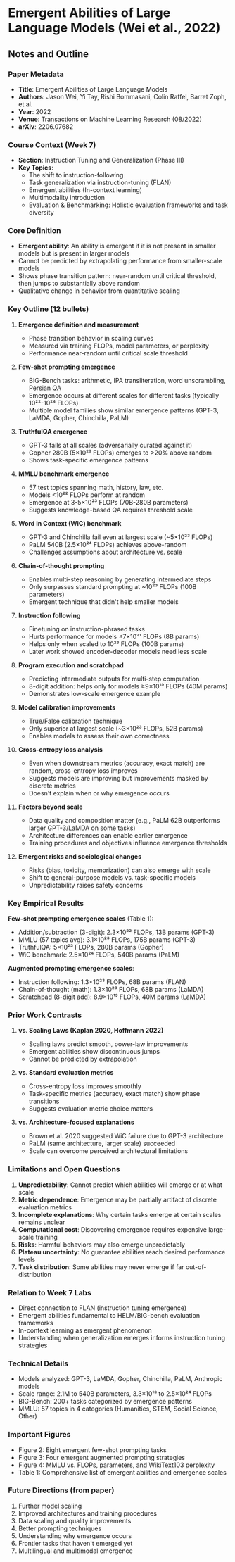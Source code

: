 # Emergent Abilities of Large Language Models (Wei et al., 2022)
## Notes and Outline

### Paper Metadata
- **Title**: Emergent Abilities of Large Language Models
- **Authors**: Jason Wei, Yi Tay, Rishi Bommasani, Colin Raffel, Barret Zoph, et al.
- **Year**: 2022
- **Venue**: Transactions on Machine Learning Research (08/2022)
- **arXiv**: 2206.07682

### Course Context (Week 7)
- **Section**: Instruction Tuning and Generalization (Phase III)
- **Key Topics**: 
  - The shift to instruction-following
  - Task generalization via instruction-tuning (FLAN)
  - Emergent abilities (In-context learning)
  - Multimodality introduction
  - Evaluation & Benchmarking: Holistic evaluation frameworks and task diversity

### Core Definition
- **Emergent ability**: An ability is emergent if it is not present in smaller models but is present in larger models
- Cannot be predicted by extrapolating performance from smaller-scale models
- Shows phase transition pattern: near-random until critical threshold, then jumps to substantially above random
- Qualitative change in behavior from quantitative scaling

### Key Outline (12 bullets)

1. **Emergence definition and measurement**
   - Phase transition behavior in scaling curves
   - Measured via training FLOPs, model parameters, or perplexity
   - Performance near-random until critical scale threshold

2. **Few-shot prompting emergence**
   - BIG-Bench tasks: arithmetic, IPA transliteration, word unscrambling, Persian QA
   - Emergence occurs at different scales for different tasks (typically 10²²-10²⁴ FLOPs)
   - Multiple model families show similar emergence patterns (GPT-3, LaMDA, Gopher, Chinchilla, PaLM)

3. **TruthfulQA emergence**
   - GPT-3 fails at all scales (adversarially curated against it)
   - Gopher 280B (5×10²³ FLOPs) emerges to >20% above random
   - Shows task-specific emergence patterns

4. **MMLU benchmark emergence**
   - 57 test topics spanning math, history, law, etc.
   - Models <10²² FLOPs perform at random
   - Emergence at 3-5×10²³ FLOPs (70B-280B parameters)
   - Suggests knowledge-based QA requires threshold scale

5. **Word in Context (WiC) benchmark**
   - GPT-3 and Chinchilla fail even at largest scale (~5×10²³ FLOPs)
   - PaLM 540B (2.5×10²⁴ FLOPs) achieves above-random
   - Challenges assumptions about architecture vs. scale

6. **Chain-of-thought prompting**
   - Enables multi-step reasoning by generating intermediate steps
   - Only surpasses standard prompting at ~10²³ FLOPs (100B parameters)
   - Emergent technique that didn't help smaller models

7. **Instruction following**
   - Finetuning on instruction-phrased tasks
   - Hurts performance for models ≤7×10²¹ FLOPs (8B params)
   - Helps only when scaled to 10²³ FLOPs (100B params)
   - Later work showed encoder-decoder models need less scale

8. **Program execution and scratchpad**
   - Predicting intermediate outputs for multi-step computation
   - 8-digit addition: helps only for models ≥9×10¹⁹ FLOPs (40M params)
   - Demonstrates low-scale emergence example

9. **Model calibration improvements**
   - True/False calibration technique
   - Only superior at largest scale (~3×10²³ FLOPs, 52B params)
   - Enables models to assess their own correctness

10. **Cross-entropy loss analysis**
    - Even when downstream metrics (accuracy, exact match) are random, cross-entropy loss improves
    - Suggests models are improving but improvements masked by discrete metrics
    - Doesn't explain when or why emergence occurs

11. **Factors beyond scale**
    - Data quality and composition matter (e.g., PaLM 62B outperforms larger GPT-3/LaMDA on some tasks)
    - Architecture differences can enable earlier emergence
    - Training procedures and objectives influence emergence thresholds

12. **Emergent risks and sociological changes**
    - Risks (bias, toxicity, memorization) can also emerge with scale
    - Shift to general-purpose models vs. task-specific models
    - Unpredictability raises safety concerns

### Key Empirical Results

**Few-shot prompting emergence scales** (Table 1):
- Addition/subtraction (3-digit): 2.3×10²² FLOPs, 13B params (GPT-3)
- MMLU (57 topics avg): 3.1×10²³ FLOPs, 175B params (GPT-3)
- TruthfulQA: 5×10²³ FLOPs, 280B params (Gopher)
- WiC benchmark: 2.5×10²⁴ FLOPs, 540B params (PaLM)

**Augmented prompting emergence scales**:
- Instruction following: 1.3×10²³ FLOPs, 68B params (FLAN)
- Chain-of-thought (math): 1.3×10²³ FLOPs, 68B params (LaMDA)
- Scratchpad (8-digit add): 8.9×10¹⁹ FLOPs, 40M params (LaMDA)

### Prior Work Contrasts

1. **vs. Scaling Laws (Kaplan 2020, Hoffmann 2022)**
   - Scaling laws predict smooth, power-law improvements
   - Emergent abilities show discontinuous jumps
   - Cannot be predicted by extrapolation

2. **vs. Standard evaluation metrics**
   - Cross-entropy loss improves smoothly
   - Task-specific metrics (accuracy, exact match) show phase transitions
   - Suggests evaluation metric choice matters

3. **vs. Architecture-focused explanations**
   - Brown et al. 2020 suggested WiC failure due to GPT-3 architecture
   - PaLM (same architecture, larger scale) succeeded
   - Scale can overcome perceived architectural limitations

### Limitations and Open Questions

1. **Unpredictability**: Cannot predict which abilities will emerge or at what scale
2. **Metric dependence**: Emergence may be partially artifact of discrete evaluation metrics
3. **Incomplete explanations**: Why certain tasks emerge at certain scales remains unclear
4. **Computational cost**: Discovering emergence requires expensive large-scale training
5. **Risks**: Harmful behaviors may also emerge unpredictably
6. **Plateau uncertainty**: No guarantee abilities reach desired performance levels
7. **Task distribution**: Some abilities may never emerge if far out-of-distribution

### Relation to Week 7 Labs
- Direct connection to FLAN (instruction tuning emergence)
- Emergent abilities fundamental to HELM/BIG-bench evaluation frameworks
- In-context learning as emergent phenomenon
- Understanding when generalization emerges informs instruction tuning strategies

### Technical Details
- Models analyzed: GPT-3, LaMDA, Gopher, Chinchilla, PaLM, Anthropic models
- Scale range: 2.1M to 540B parameters, 3.3×10¹⁸ to 2.5×10²⁴ FLOPs
- BIG-Bench: 200+ tasks categorized by emergence patterns
- MMLU: 57 topics in 4 categories (Humanities, STEM, Social Science, Other)

### Important Figures
- Figure 2: Eight emergent few-shot prompting tasks
- Figure 3: Four emergent augmented prompting strategies
- Figure 4: MMLU vs. FLOPs, parameters, and WikiText103 perplexity
- Table 1: Comprehensive list of emergent abilities and emergence scales

### Future Directions (from paper)
1. Further model scaling
2. Improved architectures and training procedures
3. Data scaling and quality improvements
4. Better prompting techniques
5. Understanding why emergence occurs
6. Frontier tasks that haven't emerged yet
7. Multilingual and multimodal emergence